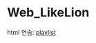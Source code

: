 # Web_LikeLion

html 연습: [playlist](https://github.com/2018124058/Web_LikeLion/playlist/playlist.html)
